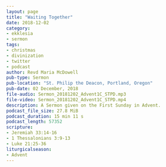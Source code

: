 ```yaml
---
layout: page
title: "Waiting Together"
date: 2018-12-02
category:
- ekklesia
- sermon
tags:
- christmas
- divinization
- twitter
- podcast
author: Revd Maria McDowell
pub-type: Sermon
pub-location: "St. Philip the Deacon, Portland, Oregon"
pub-date: 02 December, 2018
file-audio: Sermon_20181202_Advent1C_STPD.mp3
file-video: Sermon_20181202_Advent1C_STPD.mp4
description: A Sermon given on the First Sunday in Advent.
podcast_file_size: 27.8 MiB
podcast_duration: 15 min 11 s
podcast_length: 57352
scripture:
- Jeremiah 33:14-16
- 1 Thessalonians 3:9-13
- Luke 21:25-36
liturgicalseason:
- Advent
---
```

